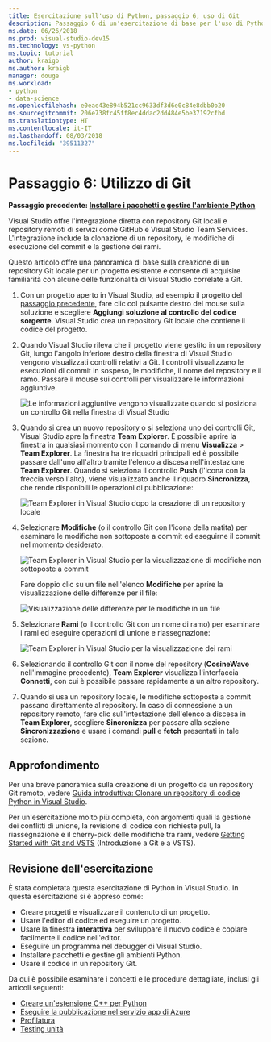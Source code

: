 ```yaml
---
title: Esercitazione sull'uso di Python, passaggio 6, uso di Git
description: Passaggio 6 di un'esercitazione di base per l'uso di Python in Visual Studio, dedicato alle funzionalità di Visual Studio correlate a Git.
ms.date: 06/26/2018
ms.prod: visual-studio-dev15
ms.technology: vs-python
ms.topic: tutorial
author: kraigb
ms.author: kraigb
manager: douge
ms.workload:
- python
- data-science
ms.openlocfilehash: e0eae43e894b521cc9633df3d6e0c84e8dbb0b20
ms.sourcegitcommit: 206e738fc45ff8ec4ddac2dd484e5be37192cfbd
ms.translationtype: HT
ms.contentlocale: it-IT
ms.lasthandoff: 08/03/2018
ms.locfileid: "39511327"
---
```

# <a name="step-6-work-with-git"></a>Passaggio 6: Utilizzo di Git

**Passaggio precedente: [ Installare i pacchetti e gestire l'ambiente Python](tutorial-working-with-python-in-visual-studio-step-05-installing-packages.md)**

Visual Studio offre l'integrazione diretta con repository Git locali e repository remoti di servizi come GitHub e Visual Studio Team Services. L'integrazione include la clonazione di un repository, le modifiche di esecuzione del commit e la gestione dei rami.

Questo articolo offre una panoramica di base sulla creazione di un repository Git locale per un progetto esistente e consente di acquisire familiarità con alcune delle funzionalità di Visual Studio correlate a Git.

1. Con un progetto aperto in Visual Studio, ad esempio il progetto del [passaggio precedente](tutorial-working-with-python-in-visual-studio-step-05-installing-packages.md), fare clic col pulsante destro del mouse sulla soluzione e scegliere **Aggiungi soluzione al controllo del codice sorgente**. Visual Studio crea un repository Git locale che contiene il codice del progetto.

1. Quando Visual Studio rileva che il progetto viene gestito in un repository Git, lungo l'angolo inferiore destro della finestra di Visual Studio vengono visualizzati controlli relativi a Git. I controlli visualizzano le esecuzioni di commit in sospeso, le modifiche, il nome del repository e il ramo. Passare il mouse sui controlli per visualizzare le informazioni aggiuntive.

    ![Le informazioni aggiuntive vengono visualizzate quando si posiziona un controllo Git nella finestra di Visual Studio](media/working-with-git-01.png)

1. Quando si crea un nuovo repository o si seleziona uno dei controlli Git, Visual Studio apre la finestra **Team Explorer**. È possibile aprire la finestra in qualsiasi momento con il comando di menu **Visualizza** > **Team Explorer**. La finestra ha tre riquadri principali ed è possibile passare dall'uno all'altro tramite l'elenco a discesa nell'intestazione **Team Explorer**. Quando si seleziona il controllo **Push** (l'icona con la freccia verso l'alto), viene visualizzato anche il riquadro **Sincronizza**, che rende disponibili le operazioni di pubblicazione:

    ![Team Explorer in Visual Studio dopo la creazione di un repository locale](media/working-with-git-02.png)

1. Selezionare **Modifiche** (o il controllo Git con l'icona della matita) per esaminare le modifiche non sottoposte a commit ed eseguirne il commit nel momento desiderato.

    ![Team Explorer in Visual Studio per la visualizzazione di modifiche non sottoposte a commit](media/working-with-git-03.png)

    Fare doppio clic su un file nell'elenco **Modifiche** per aprire la visualizzazione delle differenze per il file:

    ![Visualizzazione delle differenze per le modifiche in un file](media/working-with-git-05.png)

1. Selezionare **Rami** (o il controllo Git con un nome di ramo) per esaminare i rami ed eseguire operazioni di unione e riassegnazione:

    ![Team Explorer in Visual Studio per la visualizzazione dei rami](media/working-with-git-04.png)

1. Selezionando il controllo Git con il nome del repository (**CosineWave** nell'immagine precedente), **Team Explorer** visualizza l'interfaccia **Connetti**, con cui è possibile passare rapidamente a un altro repository.

1. Quando si usa un repository locale, le modifiche sottoposte a commit passano direttamente al repository. In caso di connessione a un repository remoto, fare clic sull'intestazione dell'elenco a discesa in **Team Explorer**, scegliere **Sincronizza** per passare alla sezione **Sincronizzazione** e usare i comandi **pull** e **fetch** presentati in tale sezione.

## <a name="go-deeper"></a>Approfondimento

Per una breve panoramica sulla creazione di un progetto da un repository Git remoto, vedere [Guida introduttiva: Clonare un repository di codice Python in Visual Studio](quickstart-03-python-in-visual-studio-project-from-repository.md).

Per un'esercitazione molto più completa, con argomenti quali la gestione dei conflitti di unione, la revisione di codice con richieste pull, la riassegnazione e il cherry-pick delle modifiche tra rami, vedere [Getting Started with Git and VSTS](/vsts/git/gitquickstart?toc=/visualstudio/version-control/toc.json&bc=/vsts/git/breadcrumb/vc/toc.json&view=vsts&tabs=visual-studio) (Introduzione a Git e a VSTS).

## <a name="tutorial-review"></a>Revisione dell'esercitazione

È stata completata questa esercitazione di Python in Visual Studio. In questa esercitazione si è appreso come:

- Creare progetti e visualizzare il contenuto di un progetto.
- Usare l'editor di codice ed eseguire un progetto.
- Usare la finestra **interattiva** per sviluppare il nuovo codice e copiare facilmente il codice nell'editor.
- Eseguire un programma nel debugger di Visual Studio.
- Installare pacchetti e gestire gli ambienti Python.
- Usare il codice in un repository Git.

Da qui è possibile esaminare i concetti e le procedure dettagliate, inclusi gli articoli seguenti:

- [Creare un'estensione C++ per Python](working-with-c-cpp-python-in-visual-studio.md)
- [Eseguire la pubblicazione nel servizio app di Azure](publishing-python-web-applications-to-azure-from-visual-studio.md)
- [Profilatura](profiling-python-code-in-visual-studio.md)
- [Testing unità](unit-testing-python-in-visual-studio.md)
